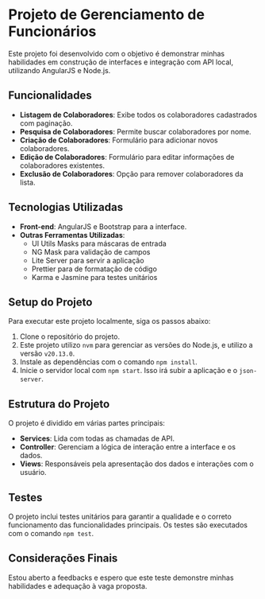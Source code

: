 # Projeto de Gerenciamento de Funcionários

Este projeto foi desenvolvido com o objetivo é demonstrar minhas habilidades em construção de interfaces e integração com API local, utilizando AngularJS e Node.js.

## Funcionalidades

- **Listagem de Colaboradores**: Exibe todos os colaboradores cadastrados com paginação.
- **Pesquisa de Colaboradores**: Permite buscar colaboradores por nome.
- **Criação de Colaboradores**: Formulário para adicionar novos colaboradores.
- **Edição de Colaboradores**: Formulário para editar informações de colaboradores existentes.
- **Exclusão de Colaboradores**: Opção para remover colaboradores da lista.

## Tecnologias Utilizadas

- **Front-end**: AngularJS e Bootstrap para a interface.
- **Outras Ferramentas Utilizadas**:
  - UI Utils Masks para máscaras de entrada
  - NG Mask para validação de campos
  - Lite Server para servir a aplicação
  - Prettier para de formatação de código
  - Karma e Jasmine para testes unitários

## Setup do Projeto

Para executar este projeto localmente, siga os passos abaixo:

1. Clone o repositório do projeto.
2. Este projeto utilizo `nvm` para gerenciar as versões do Node.js, e utilizo a versão `v20.13.0`.
2. Instale as dependências com o comando `npm install`.
3. Inicie o servidor local com `npm start`. Isso irá subir a aplicação e o `json-server`.

## Estrutura do Projeto

O projeto é dividido em várias partes principais:

- **Services**: Lida com todas as chamadas de API.
- **Controller**: Gerenciam a lógica de interação entre a interface e os dados.
- **Views**: Responsáveis pela apresentação dos dados e interações com o usuário.

## Testes

O projeto inclui testes unitários para garantir a qualidade e o correto funcionamento das funcionalidades principais. Os testes são executados com o comando `npm test`.

## Considerações Finais

Estou aberto a feedbacks e espero que este teste demonstre minhas habilidades e adequação à vaga proposta.